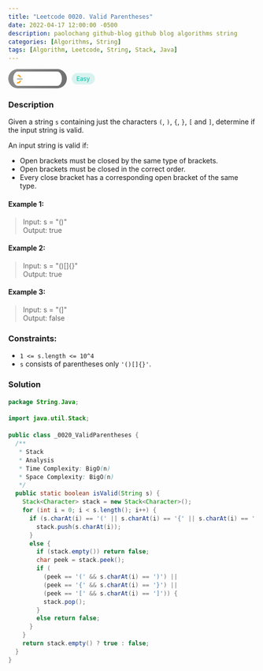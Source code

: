 ```yaml
---
title: "Leetcode 0020. Valid Parentheses"
date: 2022-04-17 12:00:00 -0500
description: paolochang github-blog github blog algorithms string
categories: [Algorithms, String]
tags: [Algorithm, Leetcode, String, Stack, Java]
---
```


<style type='text/css'>
blockquote {
  margin-left: 14px;
}
img {
  left: 0 !important;
  transform: none !important;
  -webkit-transform: none !important;
}
[class*="summary"] {
  display: none;
}
[class*="header"] {
  display: flex;
  flex-direction: row;
  align-items: center;
  gap: 10px;
}
[class*="leet_logo"] {
  height: 29px;
  padding: 5px 10px;
  border-radius: 21px;
  background-color: #f7f7f7;
  background: linear-gradient(90deg, rgba(80,80,80,0.65) 0%, rgba(36,36,36,0.65) 100%);
}
[class*="easy"] {
  color: #00B8A3;
  font-size: 12px;
  padding: 4px 10px;
  border-radius: 21px;
  background-color: rgba(0, 184, 163, 0.15);
}
[class*="medium"] {
  color: #FFC01E;
  font-size: 12px;
  padding: 4px 10px;
  border-radius: 21px;
  background-color: #FFC01E26;
}
</style>

<div class=summary>
  Given a string `s` containing just the characters `(`, `)`, `{`, `}`, `[` and `]`, determine if the input string is valid.
  
  An input string is valid if:
  
  - Open brackets must be closed by the same type of brackets.
  - Open brackets must be closed in the correct order.
</div>

<div id=header class=header>
  <img class=leet_logo src="/assets/img/leetcode_logo.png" alt="Leetcode" />
  <span class=easy>Easy</span>
</div>

### Description

Given a string `s` containing just the characters `(`, `)`, `{`, `}`, `[` and `]`, determine if the input string is valid.

An input string is valid if:

- Open brackets must be closed by the same type of brackets.
- Open brackets must be closed in the correct order.
- Every close bracket has a corresponding open bracket of the same type.

#### Example 1:

> Input: s = "()"<br/>
> Output: true

#### Example 2:

> Input: s = "()[]{}"<br/>
> Output: true

#### Example 3:

> Input: s = "(]"<br/>
> Output: false

### Constraints:

- `1 <= s.length <= 10^4`
- `s` consists of parentheses only `'()[]{}'`.

### Solution

```java
package String.Java;

import java.util.Stack;

public class _0020_ValidParentheses {
  /**
   * Stack
   * Analysis
   * Time Complexity: BigO(n)
   * Space Complexity: BigO(n)
   */
  public static boolean isValid(String s) {
    Stack<Character> stack = new Stack<Character>();
    for (int i = 0; i < s.length(); i++) {
      if (s.charAt(i) == '(' || s.charAt(i) == '{' || s.charAt(i) == '[') {
        stack.push(s.charAt(i));
      }
      else {
        if (stack.empty()) return false;
        char peek = stack.peek();
        if (
          (peek == '(' && s.charAt(i) == ')') ||
          (peek == '{' && s.charAt(i) == '}') ||
          (peek == '[' && s.charAt(i) == ']')) {
          stack.pop();
        }
        else return false;
      }
    }
    return stack.empty() ? true : false;
  }
}
```

<script>
  const anchor = document.getElementById("header").querySelector("a");
  anchor.classList.remove("popup");
  anchor.style.cursor = "pointer";
  anchor.setAttribute("target", "_black");
  anchor.setAttribute("href", "https://leetcode.com/problems/valid-parentheses/");
</script>
